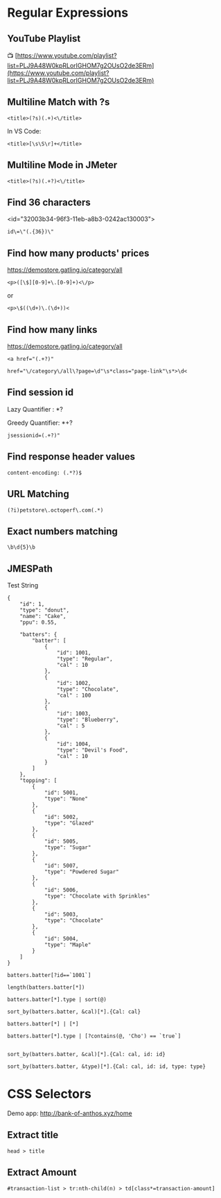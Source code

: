 # Regular Expressions

## YouTube Playlist

📺 [https://www.youtube.com/playlist?list=PLJ9A48W0kpRLorIGHOM7g2OUsO2de3ERm](https://www.youtube.com/playlist?list=PLJ9A48W0kpRLorIGHOM7g2OUsO2de3ERm)

## Multiline Match with ?s

```
<title>(?s)(.+)<\/title>
```
In VS Code:  

```
<title>[\s\S\r]+</title>
```

## Multiline Mode in JMeter

```
<title>(?s)(.+?)<\/title>
```

## Find 36 characters

<id="32003b34-96f3-11eb-a8b3-0242ac130003">

```
id\=\"(.{36})\"
```

## Find how many products' prices

https://demostore.gatling.io/category/all  

```
<p>([\$][0-9]+\.[0-9]+)<\/p>
```
or
```
<p>\$((\d+)\.(\d+))<
```

## Find how many links

https://demostore.gatling.io/category/all

```
<a href="(.+?)"
```

```
href="\/category\/all\?page=\d"\s*class="page-link"\s*>\d<
```

## Find session id 

Lazy Quantifier : *?

Greedy Quantifier: *+?

```
jsessionid=(.+?)"
```

## Find response header values

```
content-encoding: (.*?)$
```

## URL Matching

```
(?i)petstore\.octoperf\.com(.*)
```

## Exact numbers matching

```
\b\d{5}\b
```
## JMESPath

Test String
```
{
    "id": 1,
    "type": "donut",
    "name": "Cake",
    "ppu": 0.55,

    "batters": {
        "batter": [
            {
                "id": 1001,
                "type": "Regular",
                "cal" : 10
            },
            {
                "id": 1002,
                "type": "Chocolate",
                "cal" : 100
            },
            {
                "id": 1003,
                "type": "Blueberry",
                "cal" : 5
            },
            {
                "id": 1004,
                "type": "Devil's Food",
                "cal" : 10
            }
        ]
    },
    "topping": [
        {
            "id": 5001,
            "type": "None"
        },
        {
            "id": 5002,
            "type": "Glazed"
        },
        {
            "id": 5005,
            "type": "Sugar"
        },
        {
            "id": 5007,
            "type": "Powdered Sugar"
        },
        {
            "id": 5006,
            "type": "Chocolate with Sprinkles"
        },
        {
            "id": 5003,
            "type": "Chocolate"
        },
        {
            "id": 5004,
            "type": "Maple"
        }
    ]
}
```

```
batters.batter[?id==`1001`]

length(batters.batter[*])

batters.batter[*].type | sort(@)

sort_by(batters.batter, &cal)[*].{Cal: cal}

batters.batter[*] | [*]

batters.batter[*].type | [?contains(@, 'Cho') == `true`]


sort_by(batters.batter, &cal)[*].{Cal: cal, id: id}

sort_by(batters.batter, &type)[*].{Cal: cal, id: id, type: type}
```

# CSS Selectors

Demo app: http://bank-of-anthos.xyz/home

## Extract title
```
head > title
```

## Extract Amount
```
#transaction-list > tr:nth-child(n) > td[class*=transaction-amount]
```
